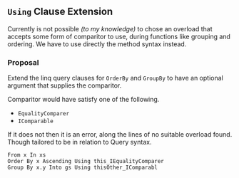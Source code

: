 ## `Using` Clause Extension

Currently is not possible _(to my knowledge)_ to chose an overload that accepts some form of comparitor to use, during functions like grouping and ordering.
We have to use directly the method syntax instead.

### Proposal

Extend the linq query clauses for `OrderBy` and `GroupBy` to have an optional argument that supplies the comparitor.

Comparitor would have satisfy one of the following.
  - `EqualityComparer`
  - `IComparable`

If it does not then it is an error, along the lines of no suitable overload found. Though tailored to be in relation to Query syntax.

```vbnet
From x In xs
Order By x Ascending Using this_IEqualityComparer
Group By x.y Into gs Using thisOther_IComparabl
```
